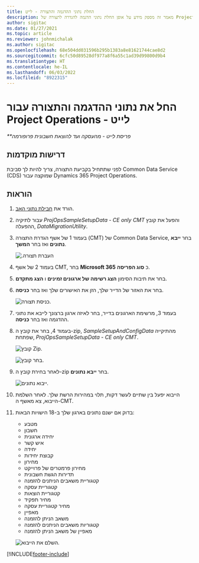 ```yaml
---
title: החלת נתוני ההדגמה והתצורה - לייט
description: מאמר זה מספק מידע על אופן החלת נתוני הדגמה להגדרה לתצורה של Project Operations.
author: sigitac
ms.date: 01/27/2021
ms.topic: article
ms.reviewer: johnmichalak
ms.author: sigitac
ms.openlocfilehash: 68e504dd031596b295b1383a8e81621744cae8d2
ms.sourcegitcommit: 6cfc50d89528df977a8f6a55c1ad39d99800d9b4
ms.translationtype: HT
ms.contentlocale: he-IL
ms.lasthandoff: 06/03/2022
ms.locfileid: "8922315"
---
```

# <a name="apply-demo-setup-and-configuration-data-for-project-operations---lite"></a>החל את נתוני ההדגמה והתצורה עבור Project Operations - לייט 

_**פריסת לייט - מהעסקה ועד להוצאת חשבונית פרופורמה_



## <a name="prerequisites"></a>דרישות מוקדמות

לפני שתתחיל בקביעת התצורה, צריך להיות לך סביבת Common Data Service ‏(CDS) שמוקצה עבור Dynamics 365 Project Operations.


## <a name="instructions"></a>הוראות

1. הורד את [חבילת נתוני האב](https://download.microsoft.com/download/3/4/1/341bf279-a64f-4baa-af31-ce624859b518/ProjOpsSampleSetupData-%20CE%20only.zip). 
2. עבור לתיקיה *ProjOpsSampleSetupData - CE only CMT* והפעל את קובץ ההפעלה, *DataMigrationUtility*.
3. בעמוד 1 של אשף הגדרת התצורה (CMT‏) של Common Data Service, בחר **ייבא נתונים** ואז בחר **המשך**.

    ![‏‫העברת תצורה.](./media/1ConfigurationMigration.png)

4. בעמוד 2 של אשף CMT, בחר **Microsoft 365** כ **סוג הפריסה**.
5. בחר את תיבות הסימון **הצג רשימה של ארגונים זמינים** ו **הצג מתקדם**.
6. בחר את האזור של הדייר שלך, הזן את האישורים שלך ואז בחר **כניסה**.

   ![כניסת תצורה.](./media/2ConfigurationSignin.png)

7. בעמוד 3, מרשימת הארגונים בדייר, בחר לאיזה ארגון ברצונך לייבא את נתוני ההדגמה ואז בחר **כניסה**.
8. בעמוד 4, בחר את קובץ ה-zip, *SampleSetupAndConfigData* מהתיקייה שפתחת, *ProjOpsSampleSetupData - CE only CMT*.

   ![קובץ Zip.](./media/3ZipFile.png)

   ![בחר קובץ.](./media/4SelectAFile.png)

9. לאחר בחירת קובץ ה-zip בחר **ייבא נתונים**.

   ![ייבוא נתונים.](./media/5ImportData.png)

10. הייבוא יפעל בין שתיים לעשר דקות, תלוי במהירות הרשת שלך. לאחר השלמת הייבוא, צא מאשף ה-CMT. 
11. בדוק אם ישנם נתונים בארגון שלך ב-18 הישויות הבאות:

    -   מטבע
    -   חשבון
    -   יחידה ארגונית
    -   איש קשר
    -   יחידה
    -   קבוצת יחידות
    -   מחירון
    -   מחירון פרמטרים של פרוייקט 
    -   תדירות הגשת חשבונית
    -   קטגוריית משאבים הניתנים להזמנה
    -   קטגוריית עסקה
    -   קטגוריית הוצאות
    -   מחיר תפקיד
    -   מחיר קטגוריית עסקה
    -   מאפיין
    -   משאב הניתן להזמנה
    -   קטגוריות משאבים הניתנים להזמנה
    -   מאפיין של משאב הניתן להזמנה

    ![השלם את הייבוא.](./media/6CompleteImport.png)


[!INCLUDE[footer-include](../includes/footer-banner.md)]
